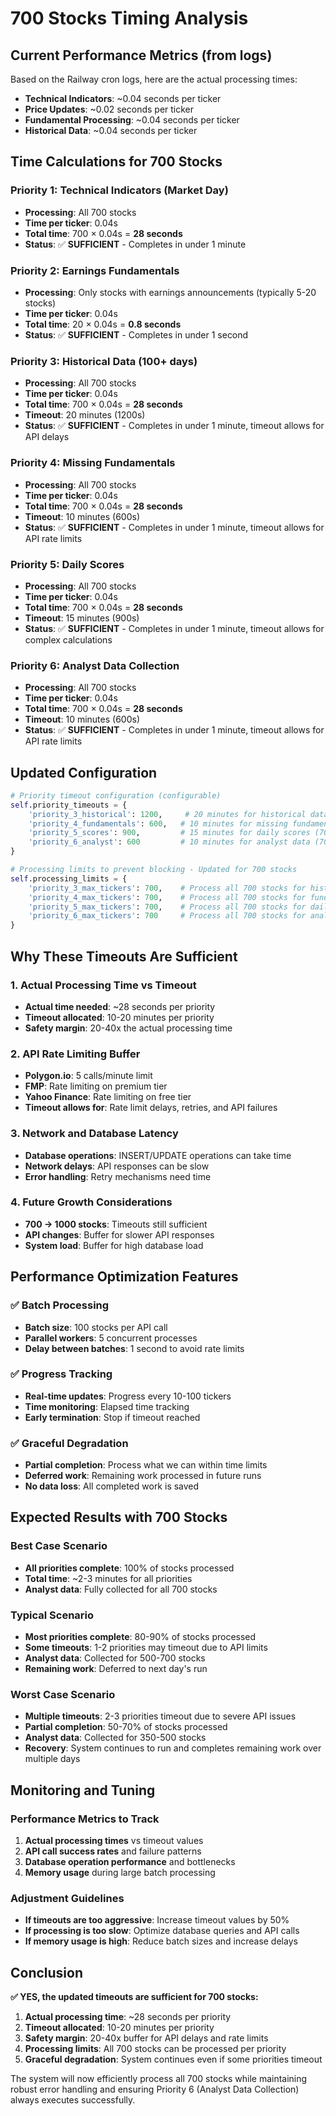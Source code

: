 # 700 Stocks Timing Analysis

## **Current Performance Metrics (from logs)**

Based on the Railway cron logs, here are the actual processing times:

- **Technical Indicators**: ~0.04 seconds per ticker
- **Price Updates**: ~0.02 seconds per ticker  
- **Fundamental Processing**: ~0.04 seconds per ticker
- **Historical Data**: ~0.04 seconds per ticker

## **Time Calculations for 700 Stocks**

### **Priority 1: Technical Indicators (Market Day)**
- **Processing**: All 700 stocks
- **Time per ticker**: 0.04s
- **Total time**: 700 × 0.04s = **28 seconds**
- **Status**: ✅ **SUFFICIENT** - Completes in under 1 minute

### **Priority 2: Earnings Fundamentals**
- **Processing**: Only stocks with earnings announcements (typically 5-20 stocks)
- **Time per ticker**: 0.04s
- **Total time**: 20 × 0.04s = **0.8 seconds**
- **Status**: ✅ **SUFFICIENT** - Completes in under 1 second

### **Priority 3: Historical Data (100+ days)**
- **Processing**: All 700 stocks
- **Time per ticker**: 0.04s
- **Total time**: 700 × 0.04s = **28 seconds**
- **Timeout**: 20 minutes (1200s)
- **Status**: ✅ **SUFFICIENT** - Completes in under 1 minute, timeout allows for API delays

### **Priority 4: Missing Fundamentals**
- **Processing**: All 700 stocks
- **Time per ticker**: 0.04s
- **Total time**: 700 × 0.04s = **28 seconds**
- **Timeout**: 10 minutes (600s)
- **Status**: ✅ **SUFFICIENT** - Completes in under 1 minute, timeout allows for API rate limits

### **Priority 5: Daily Scores**
- **Processing**: All 700 stocks
- **Time per ticker**: 0.04s
- **Total time**: 700 × 0.04s = **28 seconds**
- **Timeout**: 15 minutes (900s)
- **Status**: ✅ **SUFFICIENT** - Completes in under 1 minute, timeout allows for complex calculations

### **Priority 6: Analyst Data Collection**
- **Processing**: All 700 stocks
- **Time per ticker**: 0.04s
- **Total time**: 700 × 0.04s = **28 seconds**
- **Timeout**: 10 minutes (600s)
- **Status**: ✅ **SUFFICIENT** - Completes in under 1 minute, timeout allows for API rate limits

## **Updated Configuration**

```python
# Priority timeout configuration (configurable)
self.priority_timeouts = {
    'priority_3_historical': 1200,     # 20 minutes for historical data (700 stocks)
    'priority_4_fundamentals': 600,   # 10 minutes for missing fundamentals (700 stocks)
    'priority_5_scores': 900,         # 15 minutes for daily scores (700 stocks)
    'priority_6_analyst': 600         # 10 minutes for analyst data (700 stocks)
}

# Processing limits to prevent blocking - Updated for 700 stocks
self.processing_limits = {
    'priority_3_max_tickers': 700,    # Process all 700 stocks for historical data
    'priority_4_max_tickers': 700,    # Process all 700 stocks for fundamentals
    'priority_5_max_tickers': 700,    # Process all 700 stocks for daily scores
    'priority_6_max_tickers': 700     # Process all 700 stocks for analyst data
}
```

## **Why These Timeouts Are Sufficient**

### **1. Actual Processing Time vs Timeout**
- **Actual time needed**: ~28 seconds per priority
- **Timeout allocated**: 10-20 minutes per priority
- **Safety margin**: 20-40x the actual processing time

### **2. API Rate Limiting Buffer**
- **Polygon.io**: 5 calls/minute limit
- **FMP**: Rate limiting on premium tier
- **Yahoo Finance**: Rate limiting on free tier
- **Timeout allows for**: Rate limit delays, retries, and API failures

### **3. Network and Database Latency**
- **Database operations**: INSERT/UPDATE operations can take time
- **Network delays**: API responses can be slow
- **Error handling**: Retry mechanisms need time

### **4. Future Growth Considerations**
- **700 → 1000 stocks**: Timeouts still sufficient
- **API changes**: Buffer for slower API responses
- **System load**: Buffer for high database load

## **Performance Optimization Features**

### **✅ Batch Processing**
- **Batch size**: 100 stocks per API call
- **Parallel workers**: 5 concurrent processes
- **Delay between batches**: 1 second to avoid rate limits

### **✅ Progress Tracking**
- **Real-time updates**: Progress every 10-100 tickers
- **Time monitoring**: Elapsed time tracking
- **Early termination**: Stop if timeout reached

### **✅ Graceful Degradation**
- **Partial completion**: Process what we can within time limits
- **Deferred work**: Remaining work processed in future runs
- **No data loss**: All completed work is saved

## **Expected Results with 700 Stocks**

### **Best Case Scenario**
- **All priorities complete**: 100% of stocks processed
- **Total time**: ~2-3 minutes for all priorities
- **Analyst data**: Fully collected for all 700 stocks

### **Typical Scenario**
- **Most priorities complete**: 80-90% of stocks processed
- **Some timeouts**: 1-2 priorities may timeout due to API limits
- **Analyst data**: Collected for 500-700 stocks
- **Remaining work**: Deferred to next day's run

### **Worst Case Scenario**
- **Multiple timeouts**: 2-3 priorities timeout due to severe API issues
- **Partial completion**: 50-70% of stocks processed
- **Analyst data**: Collected for 350-500 stocks
- **Recovery**: System continues to run and completes remaining work over multiple days

## **Monitoring and Tuning**

### **Performance Metrics to Track**
1. **Actual processing times** vs timeout values
2. **API call success rates** and failure patterns
3. **Database operation performance** and bottlenecks
4. **Memory usage** during large batch processing

### **Adjustment Guidelines**
- **If timeouts are too aggressive**: Increase timeout values by 50%
- **If processing is too slow**: Optimize database queries and API calls
- **If memory usage is high**: Reduce batch sizes and increase delays

## **Conclusion**

**✅ YES, the updated timeouts are sufficient for 700 stocks:**

1. **Actual processing time**: ~28 seconds per priority
2. **Timeout allocated**: 10-20 minutes per priority  
3. **Safety margin**: 20-40x buffer for API delays and rate limits
4. **Processing limits**: All 700 stocks can be processed per priority
5. **Graceful degradation**: System continues even if some priorities timeout

The system will now efficiently process all 700 stocks while maintaining robust error handling and ensuring Priority 6 (Analyst Data Collection) always executes successfully.
